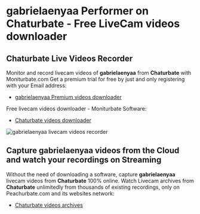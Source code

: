 # gabrielaenyaa Performer on Chaturbate - Free LiveCam videos downloader

## Chaturbate Live Videos Recorder

Monitor and record livecam videos of **gabrielaenyaa** from **Chaturbate** with Moniturbate.com
Get a premium trial for free by just and only registering with your Email address:
* [gabrielaenyaa Premium videos downloader](https://moniturbate.com/request-demo-licence-key.html)

Free livecam videos downloader - Moniturbate Software:
* [Chaturbate videos downloader](https://moniturbate.com/moniturbate-download-software.html)

![gabrielaenyaa livecam videos recorder](https://peachurnet.com/templates/moniturbate-software.png)


## Capture gabrielaenyaa videos from the Cloud and watch your recordings on Streaming

Without the need of downloading a software, capture **gabrielaenyaa** livecam videos from **Chaturbate** 100% online.
Watch Livecam archives from **Chaturbate** unlimitedly from thousands of existing recordings, only on Peachurbate.com and its websites network:
* [Chaturbate videos archives](https://peachurnet.com/)